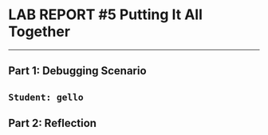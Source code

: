 # LAB REPORT #5 Putting It All Together
---
## Part 1: Debugging Scenario
`
Student: gello
`
---
## Part 2: Reflection
